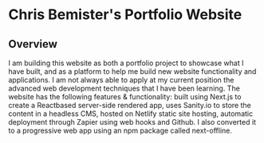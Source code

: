 # Chris Bemister's Portfolio Website

## Overview

I am building this website as both a portfolio project to showcase what I have built, and as a platform to help me build new website functionality and applications. I am not always able to apply at my current position the advanced web development techniques that I have been learning. The website has the following features & functionality: built using Next.js to create a Reactbased server-side rendered app, uses Sanity.io to store the content in a headless CMS, hosted on Netlify static site hosting, automatic deployment through Zapier using web hooks and Github. I also converted it to a progressive web app using an npm package called next-offline.
